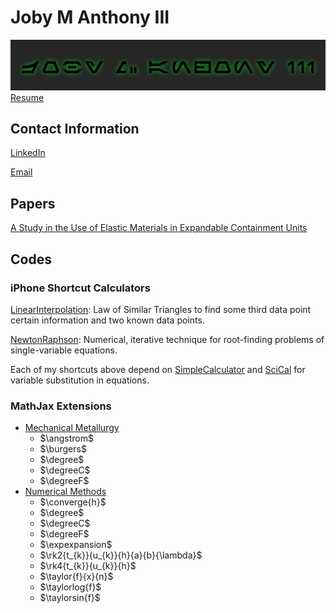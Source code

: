<script type='text/javascript'
	src='https://cdnjs.cloudflare.com/ajax/libs/mathjax/2.7.0/MathJax.js?config=TeX-AMS_CHTML'>
</script>
<script type='text/x-mathjax-config'>
	MathJax.Ajax.config.path['Extra'] = 'https://jmanthony3.github.io/Codes/MathJax/extensions/TeX',
	MathJax.Hub.Config({
		TeX: {
			equationNumbers: {
				autoNumber: 'AMS',
			},
			extensions: [
				'[Extra]/MechanicalMetallurgy.js',
				'[Extra]/NumericalMethods.js',
			],
		},
		tex2jax: {
			inlineMath: [['$', '$'], ['\\(', '\\)']],
			blockMath: [['$$', '$$'], ['\\[', '\\]']],
		},
	});
</script>
# Joby M Anthony III
![](./Images/Joby_M_Anthony_III-Aurabesh.jpg)
[Resume](Documents/Joby_M_Anthony_III.pdf)
## Contact Information
[LinkedIn](https://www.linkedin.com/in/joby-m-anthony-iii)

[Email](mailto:jmanthony1@liberty.edu)
## Papers
[A Study in the Use of Elastic Materials in Expandable Containment Units](https://digitalcommons.liberty.edu/montview/vol3/iss1/1)

## Codes
### iPhone Shortcut Calculators
[LinearInterpolation](https://www.icloud.com/shortcuts/cb347f070cca4c57b34cc04d12459312): Law of Similar Triangles to find some third data point certain information and two known data points.

[NewtonRaphson](https://www.icloud.com/shortcuts/438fc8e2e2ae4c37b3e2164491243ebb): Numerical, iterative technique for root-finding problems of single-variable equations.


Each of my shortcuts above depend on [SimpleCalculator](https://www.icloud.com/shortcuts/4009902408694f098318e814cf797826) and [SciCal](https://www.icloud.com/shortcuts/a0cf04611dc74faea74a700687af3ecd) for variable substitution in equations.

### MathJax Extensions
- [Mechanical Metallurgy](./Codes/MathJax/extensions/TeX/MechanicalMetallurgy.js)
  - $\angstrom$
  - $\burgers$
  - $\degree$
  - $\degreeC$
  - $\degreeF$
- [Numerical Methods](./Codes/MathJax/extensions/TeX/NumericalMethods.js)
  - $\converge{h}$
  - $\degree$
  - $\degreeC$
  - $\degreeF$
  - $\expexpansion$
  - $\rk2{t_{k}}{u_{k}}{h}{a}{b}{\lambda}$
  - $\rk4{t_{k}}{u_{k}}{h}$
  - $\taylor{f}{x}{n}$
  - $\taylorlog{f}$
  - $\taylorsin{f}$